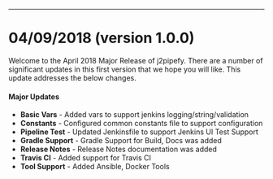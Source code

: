---

# 04/09/2018 (version 1.0.0)

Welcome to the April 2018 Major Release of j2pipefy. There are a number of significant updates in this first version that we hope you will like. This update addresses the below changes.  

#### Major Updates  
* **Basic Vars** - Added vars to support jenkins logging/string/validation  
* **Constants** - Configured common constants file to support configuration  
* **Pipeline Test** - Updated Jenkinsfile to support Jenkins UI Test Support  
* **Gradle Support** - Gradle Support for Build, Docs was added  
* **Release Notes** - Release Notes documentation was added  
* **Travis CI** - Added support for Travis CI  
* **Tool Support** - Added Ansible, Docker Tools  